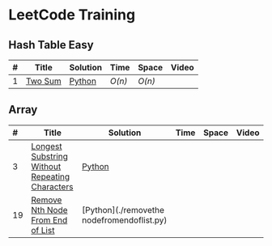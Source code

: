 # LeetCode Training

## Hash Table Easy

| #    | Title                                                        | Solution               | Time   | Space  | Video |
| ---- | ------------------------------------------------------------ | ---------------------- | ------ | ------ | ----- |
| 1    | [Two Sum](https://leetcode.com/problems/two-sum/description/) | [Python](./twosum1.py) | _O(n)_ | _O(n)_ |       |

## Array

| #    | Title                                                        | Solution                                   | Time | Space | Video |
| :--- | ------------------------------------------------------------ | ------------------------------------------ | ---- | ----- | ----- |
| 3    | [Longest Substring Without Repeating Characters](https://leetcode.com/problems/two-sum/description/) | [Python](./lengthoflongestsubstring.py)    |      |       |       |
| 19   | [Remove Nth Node From End of List](https://leetcode.com/problems/two-sum/description/) | [Python](./removethe nodefromendoflist.py) |      |       |       |

